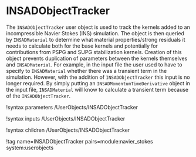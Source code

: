 # INSADObjectTracker

The `INSADObjectTracker` user object is used to track the kernels added to an
incompressible Navier Stokes (INS) simulation. The object is then queried by
`INSADMaterial` to determine what material properties/strong residuals it needs
to calculate both for the base kernels and potentially for contributions from
PSPG and SUPG stabilization kernels. Creation of this object prevents
duplication of parameters between the kernels themselves and
`INSADMaterial`. For example, in the input file the user used to have to specify
to `INSADMaterial` whether there was a transient term in the
simulation. However, with the addition of `INSADObjectTracker` this input is no
longer required. By simply putting an `INSADMomentumTimeDerivative` object in
the input file, `INSADMaterial` will know to calculate a transient term because
of the `INSADObjectTracker`.

!syntax parameters /UserObjects/INSADObjectTracker

!syntax inputs /UserObjects/INSADObjectTracker

!syntax children /UserObjects/INSADObjectTracker

!tag name=INSADObjectTracker pairs=module:navier_stokes system:userobjects
